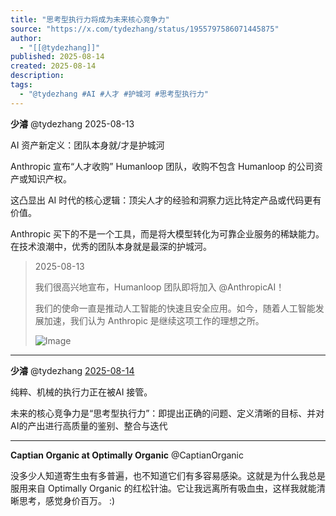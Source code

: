 ```yaml
---
title: "思考型执行力将成为未来核心竞争力"
source: "https://x.com/tydezhang/status/1955797586071445875"
author:
  - "[[@tydezhang]]"
published: 2025-08-14
created: 2025-08-14
description:
tags:
  - "@tydezhang #AI #人才 #护城河 #思考型执行力"
---
```

**少濬** @tydezhang 2025-08-13

AI 资产新定义：团队本身就/才是护城河

Anthropic 宣布“人才收购” Humanloop 团队，收购不包含 Humanloop 的公司资产或知识产权。

这凸显出 AI 时代的核心逻辑：顶尖人才的经验和洞察力远比特定产品或代码更有价值。

Anthropic 买下的不是一个工具，而是将大模型转化为可靠企业服务的稀缺能力。在技术浪潮中，优秀的团队本身就是最深的护城河。

> 2025-08-13
> 
>   
> 我们很高兴地宣布，Humanloop 团队即将加入 @AnthropicAI！
> 
> 我们的使命一直是推动人工智能的快速且安全应用。如今，随着人工智能发展加速，我们认为 Anthropic 是继续这项工作的理想之所。
> 
> ![Image](https://pbs.twimg.com/media/GyNJcVPb0AAzp1h?format=jpg&name=large)

---

**少濬** @tydezhang [2025-08-14](https://x.com/tydezhang/status/1955802344911987209)

纯粹、机械的执行力正在被AI 接管。

未来的核心竞争力是“思考型执行力”：即提出正确的问题、定义清晰的目标、并对 AI的产出进行高质量的鉴别、整合与迭代

---

**Captian Organic at Optimally Organic** @CaptianOrganic

  
没多少人知道寄生虫有多普遍，也不知道它们有多容易感染。这就是为什么我总是服用来自 Optimally Organic 的红松针油。它让我远离所有吸血虫，这样我就能清晰思考，感觉身价百万。 :)